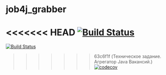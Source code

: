 # job4j_grabber

<<<<<<< HEAD
[![Build Status](https://travis-ci.com/swebdesigne/job4j_design.svg?branch=master)](https://travis-ci.com/swebdesigne/job4j_grabber)
=======
[![Build Status](https://travis-ci.com/swebdesigne/job4j_grabber.svg?branch=master)](https://travis-ci.com/swebdesigne/job4j_grabber)
>>>>>>> 63c6f1f (Техническое задание. Агрегатор Java Вакансий.)
[![codecov](https://codecov.io/gh/swebdesigne/job4j_grabber/branch/master/graph/badge.svg?token=N9P2KOMUBX)](https://codecov.io/gh/swebdesigne/job4j_grabber)